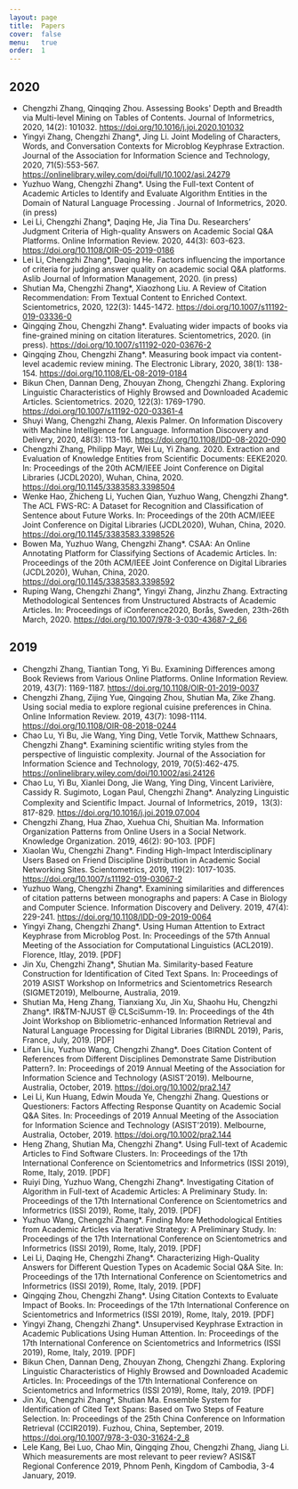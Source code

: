 ```yaml
---
layout: page
title:  Papers
cover:  false
menu:   true
order:  1
---
```

## 2020
* Chengzhi Zhang, Qinqqing Zhou. Assessing Books' Depth and Breadth via Multi-level Mining on Tables of Contents. Journal of Informetrics, 2020, 14(2): 101032. https://doi.org/10.1016/j.joi.2020.101032
* Yingyi Zhang, Chengzhi Zhang*, Jing Li. Joint Modeling of Characters, Words, and Conversation Contexts for Microblog Keyphrase Extraction. Journal of the Association for Information Science and Technology, 2020, 71(5):553-567.  https://onlinelibrary.wiley.com/doi/full/10.1002/asi.24279
* Yuzhuo Wang, Chengzhi Zhang*. Using the Full-text Content of Academic Articles to Identify and Evaluate Algorithm Entities in the Domain of Natural Language Processing . Journal of Informetrics, 2020.  (in press)
* Lei Li, Chengzhi Zhang*, Daqing He, Jia Tina Du. Researchers’ Judgment Criteria of High-quality Answers on Academic Social Q&A Platforms. Online Information Review. 2020, 44(3): 603-623. https://doi.org/10.1108/OIR-05-2019-0186
* Lei Li, Chengzhi Zhang*, Daqing He. Factors influencing the importance of criteria for judging answer quality on academic social Q&A platforms.  Aslib Journal of Information Management, 2020. (in press)
* Shutian Ma, Chengzhi Zhang*, Xiaozhong Liu. A Review of Citation Recommendation: From Textual Content to Enriched Context. Scientometrics, 2020, 122(3): 1445-1472. https://doi.org/10.1007/s11192-019-03336-0
* Qingqing Zhou, Chengzhi Zhang*. Evaluating wider impacts of books via fine-grained mining on citation literatures. Scientometrics, 2020. (in press). https://doi.org/10.1007/s11192-020-03676-2
* Qingqing Zhou, Chengzhi Zhang*. Measuring book impact via content-level academic review mining. The Electronic Library, 2020, 38(1): 138-154. https://doi.org/10.1108/EL-08-2019-0184
* Bikun Chen, Dannan Deng, Zhouyan Zhong, Chengzhi Zhang. Exploring Linguistic Characteristics of Highly Browsed and Downloaded Academic Articles. Scientometrics. 2020, 122(3): 1769-1790. https://doi.org/10.1007/s11192-020-03361-4
* Shuyi Wang, Chengzhi Zhang, Alexis Palmer. On Information Discovery with Machine Intelligence for Language. Information Discovery and Delivery, 2020, 48(3): 113-116. https://doi.org/10.1108/IDD-08-2020-090
* Chengzhi Zhang, Philipp Mayr, Wei Lu, Yi Zhang. 2020. Extraction and Evaluation of Knowledge Entities from Scientific Documents: EEKE2020. In: Proceedings of the 20th ACM/IEEE Joint Conference on Digital Libraries (JCDL2020), Wuhan, China, 2020.  https://doi.org/10.1145/3383583.3398504
* Wenke Hao, Zhicheng Li, Yuchen Qian, Yuzhuo Wang, Chengzhi Zhang*. The ACL FWS-RC: A Dataset for Recognition and Classification of  Sentence about Future Works. In: Proceedings of the 20th ACM/IEEE Joint Conference on Digital Libraries (JCDL2020), Wuhan, China, 2020. https://doi.org/10.1145/3383583.3398526
* Bowen Ma, Yuzhuo Wang, Chengzhi Zhang*. CSAA: An Online Annotating Platform for Classifying Sections of Academic Articles. In: Proceedings of the 20th ACM/IEEE Joint Conference on Digital Libraries (JCDL2020), Wuhan, China, 2020. https://doi.org/10.1145/3383583.3398592
* Ruping Wang, Chengzhi Zhang*, Yingyi Zhang, Jinzhu Zhang. Extracting Methodological Sentences from Unstructured Abstracts of Academic Articles. In: Proceedings of iConference2020, Borås, Sweden, 23th-26th March, 2020.  https://doi.org/10.1007/978-3-030-43687-2_66

## 2019
* Chengzhi Zhang, Tiantian Tong, Yi Bu. Examining Differences among Book Reviews from Various Online Platforms. Online Information Review. 2019, 43(7): 1169-1187.  https://doi.org/10.1108/OIR-01-2019-0037
* Chengzhi Zhang, Zijing Yue, Qingqing Zhou, Shutian Ma, Zike Zhang. Using social media to explore regional cuisine preferences in China. Online Information Review. 2019, 43(7): 1098-1114. https://doi.org/10.1108/OIR-08-2018-0244
* Chao Lu, Yi Bu, Jie Wang, Ying Ding, Vetle Torvik, Matthew Schnaars, Chengzhi Zhang*. Examining scientific writing styles from the perspective of linguistic complexity. Journal of the Association for Information Science and Technology, 2019, 70(5):462-475.  https://onlinelibrary.wiley.com/doi/10.1002/asi.24126
* Chao Lu, Yi Bu, Xianlei Dong, Jie Wang, Ying Ding, Vincent Larivière, Cassidy R. Sugimoto, Logan Paul, Chengzhi Zhang*. Analyzing Linguistic Complexity and Scientific Impact. Journal of Informetrics, 2019，13(3): 817-829. https://doi.org/10.1016/j.joi.2019.07.004
* Chengzhi Zhang, Hua Zhao, Xuehua Chi, Shuitian Ma. Information Organization Patterns from Online Users in a Social Network. Knowledge Organization. 2019, 46(2): 90-103. [PDF]
* Xiaolan Wu, Chengzhi Zhang*. Finding High-Impact Interdisciplinary Users Based on Friend Discipline Distribution in Academic Social Networking Sites. Scientometrics, 2019, 119(2): 1017-1035. https://doi.org/10.1007/s11192-019-03067-2
* Yuzhuo Wang, Chengzhi Zhang*. Examining similarities and differences of citation patterns between monographs and papers: A Case in Biology and Computer Science.  Information Discovery and Delivery. 2019, 47(4): 229-241. https://doi.org/10.1108/IDD-09-2019-0064
* Yingyi Zhang, Chengzhi Zhang*. Using Human Attention to Extract Keyphrase from Microblog Post. In: Proceedings of the 57th Annual Meeting of the Association for Computational Linguistics (ACL2019). Florence, Itlay, 2019. [PDF]
* Jin Xu, Chengzhi Zhang*, Shutian Ma. Similarity-based Feature Construction for Identification of Cited Text Spans. In: Proceedings of 2019 ASIST Workshop on Informetrics and Scientometrics Research (SIGMET2019), Melbourne, Australia, 2019.   
* Shutian Ma, Heng Zhang, Tianxiang Xu, Jin Xu, Shaohu Hu, Chengzhi Zhang*. IR&TM-NJUST @ CLSciSumm-19. In: Proceedings of the 4th Joint Workshop on Bibliometric-enhanced Information Retrieval and Natural Language Processing for Digital Libraries (BIRNDL 2019),  Paris, France, July, 2019. [PDF]
* Lifan Liu, Yuzhuo Wang, Chengzhi Zhang*. Does Citation Content of References from Different Disciplines Demonstrate Same Distribution Pattern?. In: Proceedings of 2019 Annual Meeting of the Association for Information Science and Technology (ASIST’2019). Melbourne, Australia, October, 2019. https://doi.org/10.1002/pra2.147
* Lei Li, Kun Huang, Edwin Mouda Ye, Chengzhi Zhang. Questions or Questioners: Factors Affecting Response Quantity on Academic Social Q&A Sites. In: Proceedings of 2019 Annual Meeting of the Association for Information Science and Technology (ASIST’2019). Melbourne, Australia, October, 2019. https://doi.org/10.1002/pra2.144
* Heng Zhang, Shutian Ma, Chengzhi Zhang*. Using Full-text of Academic Articles to Find Software Clusters. In: Proceedings of the 17th International Conference on Scientometrics and Informetrics (ISSI 2019), Rome, Italy, 2019. [PDF]
* Ruiyi Ding, Yuzhuo Wang, Chengzhi Zhang*. Investigating Citation of Algorithm in Full-text of Academic Articles: A Preliminary Study. In: Proceedings of the 17th International Conference on Scientometrics and Informetrics (ISSI 2019), Rome, Italy, 2019. [PDF]
* Yuzhuo Wang, Chengzhi Zhang*. Finding More Methodological Entities from Academic Articles via Iterative Strategy: A Preliminary Study. In: Proceedings of the 17th International Conference on Scientometrics and Informetrics (ISSI 2019), Rome, Italy, 2019. [PDF]
* Lei Li, Daqing He, Chengzhi Zhang*. Characterizing High-Quality Answers for Different Question Types on Academic Social Q&A Site. In: Proceedings of the 17th International Conference on Scientometrics and Informetrics (ISSI 2019), Rome, Italy, 2019. [PDF]
* Qingqing Zhou, Chengzhi Zhang*. Using Citation Contexts to Evaluate Impact of Books. In: Proceedings of the 17th International Conference on Scientometrics and Informetrics (ISSI 2019), Rome, Italy, 2019. [PDF]
* Yingyi Zhang, Chengzhi Zhang*. Unsupervised Keyphrase Extraction in Academic Publications Using Human Attention. In: Proceedings of the 17th International Conference on Scientometrics and Informetrics (ISSI 2019), Rome, Italy, 2019. [PDF]
* Bikun Chen, Dannan Deng, Zhouyan Zhong, Chengzhi Zhang. Exploring Linguistic Characteristics of Highly Browsed and Downloaded Academic Articles. In: Proceedings of the 17th International Conference on Scientometrics and Informetrics (ISSI 2019), Rome, Italy, 2019. [PDF]
* Jin Xu, Chengzhi Zhang*, Shutian Ma. Ensemble System for Identification of Cited Text Spans: Based on Two Steps of Feature Selection. In: Proceedings of the 25th China Conference on Information Retrieval (CCIR2019). Fuzhou, China, September, 2019. https://doi.org/10.1007/978-3-030-31624-2_8
* Lele Kang, Bei Luo, Chao Min, Qingqing Zhou, Chengzhi Zhang, Jiang Li. Which measurements are most relevant to peer review? ASIS&T Regional Conference 2019, Phnom Penh, Kingdom of Cambodia, 3-4 January, 2019.
